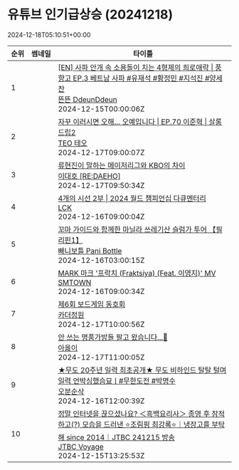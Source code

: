 # 유튜브 인기급상승 (20241218)

2024-12-18T05:10:51+00:00
<table><thead><tr><th nowrap>순위</th><th nowrap>썸네일</th><th nowrap>타이틀</th></tr></thead><tbody><tr><td>1</td><td><img src="https://i.ytimg.com/vi/FulKKN6-Hpc/default.jpg" alt="" /></td><td><a href="https://www.youtube.com/watch?v=FulKKN6-Hpc" target="_blank">[EN] 사파 안개 속 소용돌이 치는 4형제의 희로애락 | 풍향고 EP.3 베트남 사파 #유재석 #황정민 #지석진 #양세찬</a><br /><a href="https://www.youtube.com/channel/UCDNvRZRgvkBTUkQzFoT_8rA" target="_blank">뜬뜬 DdeunDdeun</a><br />2024-12-15T00:00:06Z</td></tr><tr><td>2</td><td><img src="https://i.ytimg.com/vi/AnNxLZj4Vlw/default.jpg" alt="" /></td><td><a href="https://www.youtube.com/watch?v=AnNxLZj4Vlw" target="_blank">자꾸 이러시면 오해… 오예입니다 | EP.70 이준혁 | 살롱드립2</a><br /><a href="https://www.youtube.com/channel/UC-uIpGINZDL-VIHQQzJW8jw" target="_blank">TEO 테오</a><br />2024-12-17T09:00:07Z</td></tr><tr><td>3</td><td><img src="https://i.ytimg.com/vi/sA51QcJQu64/default.jpg" alt="" /></td><td><a href="https://www.youtube.com/watch?v=sA51QcJQu64" target="_blank">류현진이 말하는 메이저리그와 KBO의 차이</a><br /><a href="https://www.youtube.com/channel/UCPoTjCZvUOkECBNm6ezsVEA" target="_blank">이대호 [RE:DAEHO]</a><br />2024-12-17T09:50:34Z</td></tr><tr><td>4</td><td><img src="https://i.ytimg.com/vi/20KsJd3Tef8/default.jpg" alt="" /></td><td><a href="https://www.youtube.com/watch?v=20KsJd3Tef8" target="_blank">4개의 시선 2부 | 2024 월드 챔피언십 다큐멘터리</a><br /><a href="https://www.youtube.com/channel/UCw1DsweY9b2AKGjV4kGJP1A" target="_blank">LCK</a><br />2024-12-16T09:00:04Z</td></tr><tr><td>5</td><td><img src="https://i.ytimg.com/vi/PlVUKOOCrkI/default.jpg" alt="" /></td><td><a href="https://www.youtube.com/watch?v=PlVUKOOCrkI" target="_blank">꼬마 가이드와 함께한 마닐라 쓰레기산 슬럼가 투어 【필리핀1】</a><br /><a href="https://www.youtube.com/channel/UCNhofiqfw5nl-NeDJkXtPvw" target="_blank">빠니보틀 Pani Bottle</a><br />2024-12-16T03:00:15Z</td></tr><tr><td>6</td><td><img src="https://i.ytimg.com/vi/_GS3nQQex1g/default.jpg" alt="" /></td><td><a href="https://www.youtube.com/watch?v=_GS3nQQex1g" target="_blank">MARK 마크 '프락치 (Fraktsiya) (Feat. 이영지)' MV</a><br /><a href="https://www.youtube.com/channel/UCEf_Bc-KVd7onSeifS3py9g" target="_blank">SMTOWN</a><br />2024-12-16T09:00:34Z</td></tr><tr><td>7</td><td><img src="https://i.ytimg.com/vi/qV42Tc3iBo8/default.jpg" alt="" /></td><td><a href="https://www.youtube.com/watch?v=qV42Tc3iBo8" target="_blank">제6회 보드게임 동호회</a><br /><a href="https://www.youtube.com/channel/UCA6Z6cF3orXMmdeCPUH1-NA" target="_blank">카더정원</a><br />2024-12-17T10:00:56Z</td></tr><tr><td>8</td><td><img src="https://i.ytimg.com/vi/5Q07XFIuMJY/default.jpg" alt="" /></td><td><a href="https://www.youtube.com/watch?v=5Q07XFIuMJY" target="_blank">안 쓰는 명품가방들 팔고 왔습니다...🥲</a><br /><a href="https://www.youtube.com/channel/UCE8SAlfZT-T8iwa7aOD8vaQ" target="_blank">아옳이</a><br />2024-12-17T11:00:05Z</td></tr><tr><td>9</td><td><img src="https://i.ytimg.com/vi/Vg1ww-xIx6k/default.jpg" alt="" /></td><td><a href="https://www.youtube.com/watch?v=Vg1ww-xIx6k" target="_blank">★무도 20주년 일력 최초공개★ 무도 비하인드 탈탈 털며 일력 언박싱했슴묘ㅣ#무한도전 #박명수</a><br /><a href="https://www.youtube.com/channel/UC9idb-NIhZrI6wkPesc3MUg" target="_blank">오분순삭</a><br />2024-12-16T12:00:39Z</td></tr><tr><td>10</td><td><img src="https://i.ytimg.com/vi/Od7bzR9c1_4/default.jpg" alt="" /></td><td><a href="https://www.youtube.com/watch?v=Od7bzR9c1_4" target="_blank">정말 인터넷을 끊으셨나요? ＜흑백요리사＞ 종영 후 잠적하고(?) 모습을 드러낸 ⭐조림핑 최강록⭐｜냉장고를 부탁해 since 2014｜JTBC 241215 방송</a><br /><a href="https://www.youtube.com/channel/UCF3UEVPt5zZTlBVJwDG317g" target="_blank">JTBC Voyage</a><br />2024-12-15T13:25:53Z</td></tr></tbody></table>